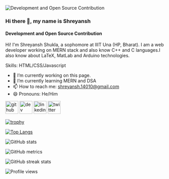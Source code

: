 ![Development and Open Source Contribution](https://pbs.twimg.com/profile_banners/1495246862034485249/1691513830/1080x360)

### Hi there 👋, my name is Shreyansh
#### Development and Open Source Contribution

Hi! I'm Shreyansh Shukla, a sophomore at IIIT Una (HP, Bharat). I am a web developer working on MERN stack and also know C++ and C languages.I also know about LaTeX, MatLab and Arduino technologies.

Skills: HTML/CSS/Javascript

- 🔭 I’m currently working on this page. 
- 🌱 I’m currently learning MERN and DSA 
- 📫 How to reach me: shreyansh.14010@gmail.com 
- 😄 Pronouns: He/Him 


[<img src='https://cdn.jsdelivr.net/npm/simple-icons@3.0.1/icons/github.svg' alt='github' height='40'>](https://github.com/shreyansh1410)  [<img src='https://cdn.jsdelivr.net/npm/simple-icons@3.0.1/icons/hashnode.svg' alt='dev' height='40'>](https://shreyansh1410.hashnode.dev/)  [<img src='https://cdn.jsdelivr.net/npm/simple-icons@3.0.1/icons/linkedin.svg' alt='linkedin' height='40'>](https://www.linkedin.com/in/shreyansh1410/)  [<img src='https://cdn.jsdelivr.net/npm/simple-icons@3.0.1/icons/twitter.svg' alt='twitter' height='40'>](https://twitter.com/shreyansh1410)  

[![trophy](https://github-profile-trophy.vercel.app/?username=shreyansh1410)](https://github.com/ryo-ma/github-profile-trophy)

[![Top Langs](https://github-readme-stats.vercel.app/api/top-langs/?username=shreyansh1410)](https://github.com/anuraghazra/github-readme-stats)

![GitHub stats](https://github-readme-stats.vercel.app/api?username=shreyansh1410&show_icons=true)  

![GitHub metrics](https://metrics.lecoq.io/shreyansh1410)  

![GitHub streak stats](https://streak-stats.demolab.com/?user=shreyansh1410)  

![Profile views](https://gpvc.arturio.dev/shreyansh1410)  
